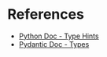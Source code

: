 # References
- [Python Doc - Type Hints](https://docs.python.org/3/library/typing.html)
- [Pydantic Doc - Types](https://docs.pydantic.dev/latest/concepts/types/)
